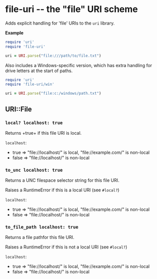 # file-uri -- the "file" URI scheme

Adds explicit handling for 'file' URIs to the `uri` library.

**Example**

~~~ruby
require 'uri'
require 'file-uri'

uri = URI.parse("file:///path/to/file.txt")
~~~

Also includes a Windows-specific version, which has extra handling for
drive letters at the start of paths.

~~~ruby
require 'uri'
require 'file-uri/win'

uri = URI.parse("file:c:/windows/path.txt")
~~~

## URI::File

### `local? localhost: true`

Returns +true+ if this file URI is local.

`localhost`:

 * true  => "file://localhost/" is local, "file://example.com/" is non-local
 * false => "file://localhost/" is non-local

### `to_unc localhost: true`

Returns a UNC filespace selector string for this file URI.

Raises a RuntimeError if this is a local URI (see `#local?`)

`localhost`:

 * true  => "file://localhost/" is local, "file://example.com/" is non-local
 * false => "file://localhost/" is non-local

### `to_file_path localhost: true`

Returns a file pathfor this file URI.

Raises a RuntimeError if this is not a local URI (see `#local?`)

`localhost`:

 * true  => "file://localhost/" is local, "file://example.com/" is non-local
 * false => "file://localhost/" is non-local

